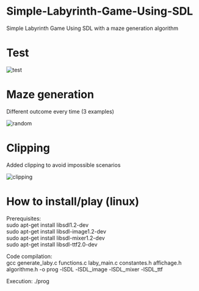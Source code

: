 # Simple-Labyrinth-Game-Using-SDL
Simple Labyrinth Game Using SDL with a maze generation algorithm


# Test
![test](https://user-images.githubusercontent.com/61565747/213939115-38089106-f6a5-405f-a4a4-f00b3ee287c7.gif)

# Maze generation
Different outcome every time (3 examples)

![random](https://user-images.githubusercontent.com/61565747/213938995-a9413030-a3eb-431c-8719-e4d71cb104ed.gif)

# Clipping
Added clipping to avoid impossible scenarios

![clipping](https://user-images.githubusercontent.com/61565747/213939063-4c36fee2-575f-4109-b0b3-568e7f1f5557.gif)






# How to install/play (linux)
Prerequisites:<br>
sudo apt-get install libsdl1.2-dev <br>
sudo apt-get install libsdl-image1.2-dev <br>
sudo apt-get install libsdl-mixer1.2-dev <br>
sudo apt-get install libsdl-ttf2.0-dev <br>



Code compilation: <br>
gcc generate_laby.c functions.c laby_main.c constantes.h affichage.h algorithme.h -o prog -lSDL -lSDL_image -lSDL_mixer -lSDL_ttf


Execution:
./prog
